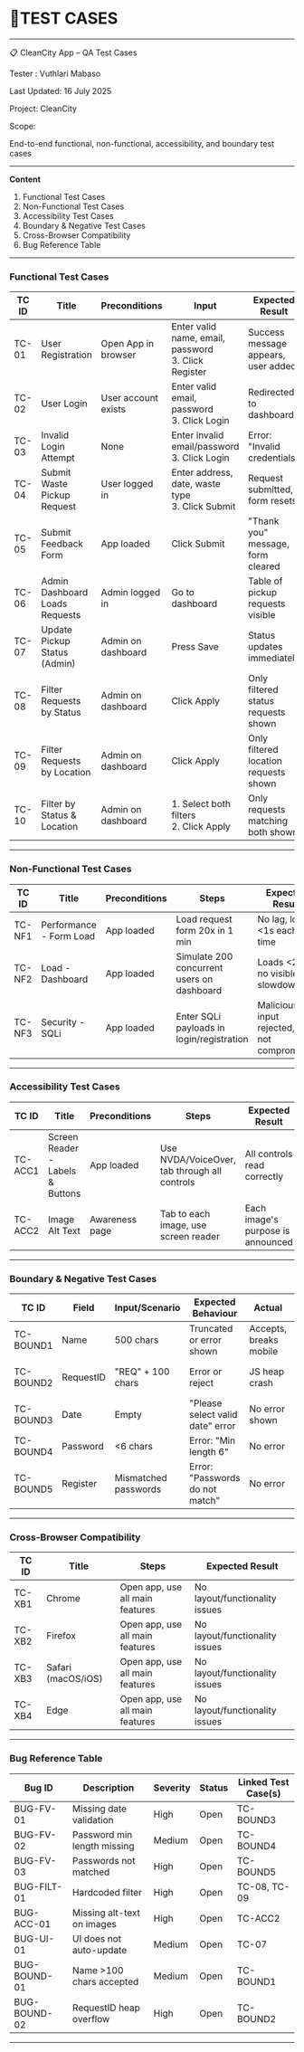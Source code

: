 # 🧪TEST CASES 

---
📋 CleanCity App – QA Test Cases  

Tester : Vuthlari Mabaso 

Last Updated: 16 July 2025

Project: CleanCity  

Scope:

End-to-end functional, non-functional, accessibility, and boundary test cases

---

**Content**
1. Functional Test Cases
2. Non-Functional Test Cases
3. Accessibility Test Cases
4. Boundary & Negative Test Cases
5. Cross-Browser Compatibility
6. Bug Reference Table

---

### Functional Test Cases

| TC ID  | Title                         | Preconditions         | Input                                                                 | Expected Result |                      
|--------|-------------------------------|-----------------------|-----------------------------------------------------------------------|--------------------- |
| TC-01  | User Registration             | Open App in browser   |  Enter valid name, email, password<br>3. Click Register | Success message appears, user added    |          |         |
| TC-02  | User Login                    | User account exists   | Enter valid email, password<br>3. Click Login    | Redirected to dashboard                |          |         |
| TC-03  | Invalid Login Attempt         | None                  |  Enter invalid email/password<br>3. Click Login   | Error: "Invalid credentials"           |          |         |
| TC-04  | Submit Waste Pickup Request   | User logged in        |  Enter address, date, waste type<br>3. Click Submit | Request submitted, form resets         |          |         |
| TC-05  | Submit Feedback Form          | App loaded            | Click Submit                      | "Thank you" message, form cleared      |          |         |
| TC-06  | Admin Dashboard Loads Requests| Admin logged in       | Go to dashboard                              | Table of pickup requests visible       |          |         |
| TC-07  | Update Pickup Status (Admin)  | Admin on dashboard    | Press Save           | Status updates immediately             |          |         |
| TC-08  | Filter Requests by Status     | Admin on dashboard    | Click Apply                             | Only filtered status requests shown    |          |         |
| TC-09  | Filter Requests by Location   | Admin on dashboard    | Click Apply                           | Only filtered location requests shown  |          |         |
| TC-10  | Filter by Status & Location   | Admin on dashboard    | 1. Select both filters<br>2. Click Apply                              | Only requests matching both shown      |          |         |

---

### Non-Functional Test Cases

| TC ID   | Title                      | Preconditions     | Steps                                  | Expected Result                  | 
|---------|----------------------------|-------------------|----------------------------------------|----------------------------------|
| TC-NF1  | Performance - Form Load    | App loaded        | Load request form 20x in 1 min         | No lag, loads <1s each time      |   
| TC-NF2  | Load - Dashboard           | App loaded        | Simulate 200 concurrent users on dashboard | Loads <2s, no visible slowdown  |   
| TC-NF3  | Security - SQLi            | App loaded        | Enter SQLi payloads in login/registration | Malicious input rejected, app not compromised |       

---

### Accessibility Test Cases

| TC ID      | Title                        | Preconditions     | Steps                                   | Expected Result            | 
|------------|------------------------------|-------------------|-----------------------------------------|----------------------------|
| TC-ACC1    | Screen Reader - Labels & Buttons | App loaded    | Use NVDA/VoiceOver, tab through all controls | All controls read correctly | 
| TC-ACC2    | Image Alt Text               | Awareness page    | Tab to each image, use screen reader    | Each image's purpose is announced |

---

### Boundary & Negative Test Cases

| TC ID       | Field      | Input/Scenario        | Expected Behaviour         | Actual                 | Bug Ref        |
|-------------|------------|----------------------|---------------------------|------------------------|----------------|
| TC-BOUND1   | Name       | 500 chars            | Truncated or error shown  | Accepts, breaks mobile | BUG-BOUND-01   |
| TC-BOUND2   | RequestID  | "REQ" + 100 chars    | Error or reject           | JS heap crash          | BUG-BOUND-02   |
| TC-BOUND3   | Date       | Empty                | "Please select valid date" error | No error shown    | BUG-FV-01      |
| TC-BOUND4   | Password   | <6 chars             | Error: "Min length 6"     | No error               | BUG-FV-02      |
| TC-BOUND5   | Register   | Mismatched passwords | Error: "Passwords do not match" | No error         | BUG-FV-03      |

---

### Cross-Browser Compatibility

| TC ID   | Title                | Steps                            | Expected Result                | 
|---------|----------------------|----------------------------------|--------------------------------|
| TC-XB1  | Chrome               | Open app, use all main features  | No layout/functionality issues |         
| TC-XB2  | Firefox              | Open app, use all main features  | No layout/functionality issues |               
| TC-XB3  | Safari (macOS/iOS)   | Open app, use all main features  | No layout/functionality issues |      
| TC-XB4  | Edge                 | Open app, use all main features  | No layout/functionality issues |       

---

### Bug Reference Table

| Bug ID         | Description                 | Severity | Status | Linked Test Case(s)    |
|----------------|----------------------------|----------|--------|------------------------|
| BUG-FV-01      | Missing date validation     | High  | Open   | TC-BOUND3              |
| BUG-FV-02      | Password min length missing | Medium   | Open   | TC-BOUND4              |
| BUG-FV-03      | Passwords not matched       | High   | Open   | TC-BOUND5              |
| BUG-FILT-01    | Hardcoded filter            | High     | Open   | TC-08, TC-09           |
| BUG-ACC-01     | Missing alt-text on images  | High   | Open   | TC-ACC2                |
| BUG-UI-01      | UI does not auto-update     | Medium   | Open   | TC-07                  |
| BUG-BOUND-01   | Name >100 chars accepted    | Medium   | Open   | TC-BOUND1              |
| BUG-BOUND-02   | RequestID heap overflow     | High     | Open   | TC-BOUND2              |

---
